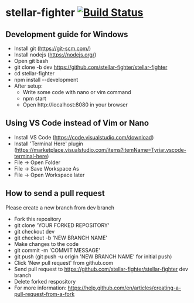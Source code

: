 # stellar-fighter [![Build Status](https://travis-ci.org/stellar-fighter/stellar-fighter.svg?branch=master)](https://travis-ci.org/stellar-fighter/stellar-fighter)
## Development guide for Windows
- Install git (https://git-scm.com/)
- Install nodejs (https://nodejs.org/)
- Open git bash
- git clone -b dev https://github.com/stellar-fighter/stellar-fighter
- cd stellar-fighter
- npm install --development
- After setup:
   - Write some code with nano or vim command
   - npm start
   - Open http://localhost:8080 in your browser
   
## Using VS Code instead of Vim or Nano
- Install VS Code (https://code.visualstudio.com/download)
- Install 'Terminal Here' plugin (https://marketplace.visualstudio.com/items?itemName=Tyriar.vscode-terminal-here)
- File -> Open Folder
- File -> Save Workspace As
- File -> Open Workspace later

## How to send a pull request
Please create a new branch from dev branch
- Fork this repository
- git clone 'YOUR FORKED REPOSITORY'
- git checkout dev
- git checkout -b 'NEW BRANCH NAME'
- Make changes to the code
- git commit -m 'COMMIT MESSAGE'
- git push (git push -u origin 'NEW BRANCH NAME' for initial push)
- Click 'New pull request' from github.com
- Send pull request to https://github.com/stellar-fighter/stellar-fighter dev branch
- Delete forked respository
- For more information: https://help.github.com/en/articles/creating-a-pull-request-from-a-fork



